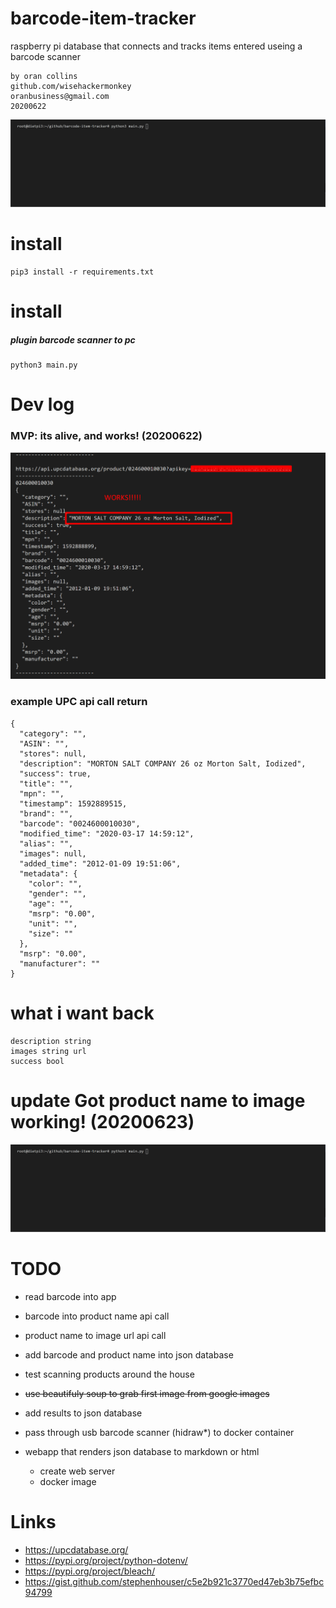 # barcode-item-tracker
 raspberry pi database that connects and tracks items entered useing a barcode scanner

```
by oran collins
github.com/wisehackermonkey
oranbusiness@gmail.com
20200622
```
![](./barcode_v1.gif)

# install
```
pip3 install -r requirements.txt
```

# install
##### plugin barcode scanner to pc
```
python3 main.py
```

# Dev log
### MVP: its alive, and works! (20200622)
![](./Screenshot_5.png)

### example UPC api call return
```
{
  "category": "", 
  "ASIN": "", 
  "stores": null, 
  "description": "MORTON SALT COMPANY 26 oz Morton Salt, Iodized", 
  "success": true, 
  "title": "", 
  "mpn": "", 
  "timestamp": 1592889515, 
  "brand": "", 
  "barcode": "0024600010030", 
  "modified_time": "2020-03-17 14:59:12", 
  "alias": "", 
  "images": null, 
  "added_time": "2012-01-09 19:51:06", 
  "metadata": {
    "color": "", 
    "gender": "", 
    "age": "", 
    "msrp": "0.00", 
    "unit": "", 
    "size": ""
  }, 
  "msrp": "0.00", 
  "manufacturer": ""
}
```

# what i want back 
```
description string
images string url
success bool
```
# update Got product name to image working! (20200623)
![](./barcode_v1.gif)

# TODO
- read barcode into app
- barcode into product name api call
- product name to image url api call
- add barcode and product name into json database
- test scanning products around the house

- ~~use beautifuly soup to grab first image from google images~~
- add results to json database
- pass through usb barcode scanner (hidraw*) to docker container

- webapp that renders json database to markdown or html
  - create web server
  - docker image

# Links
- https://upcdatabase.org/
- https://pypi.org/project/python-dotenv/
- https://pypi.org/project/bleach/
- https://gist.github.com/stephenhouser/c5e2b921c3770ed47eb3b75efbc94799

